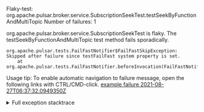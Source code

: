         
Flaky-test: org.apache.pulsar.broker.service.SubscriptionSeekTest.testSeekByFunctionAndMultiTopic
Number of failures: 1

org.apache.pulsar.broker.service.SubscriptionSeekTest is flaky. The testSeekByFunctionAndMultiTopic test method fails sporadically.

```
org.apache.pulsar.tests.FailFastNotifier$FailFastSkipException: Skipped after failure since testFailFast system property is set.
	at org.apache.pulsar.tests.FailFastNotifier.beforeInvocation(FailFastNotifier.java:88)

```

Usage tip: To enable automatic navigation to failure message, open the following links with CTRL/CMD-click.
[example failure 2021-08-27T06:37:32.0949350Z](https://github.com/apache/pulsar/runs/3440411059?check_suite_focus=true#step:9:2091)


<details>
<summary>Full exception stacktrace</summary>
<code><pre>
org.apache.pulsar.tests.FailFastNotifier$FailFastSkipException: Skipped after failure since testFailFast system property is set.
	at org.apache.pulsar.tests.FailFastNotifier.beforeInvocation(FailFastNotifier.java:88)

</pre></code>
</details>

